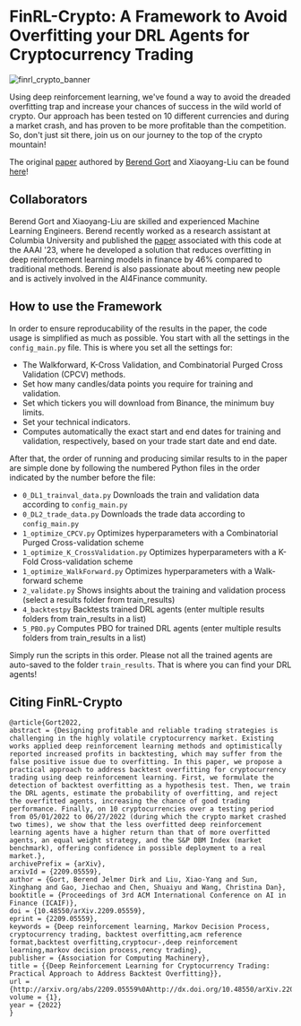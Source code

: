 # FinRL-Crypto: A Framework to Avoid Overfitting your DRL Agents for Cryptocurrency Trading 

![finrl_crypto_banner](https://user-images.githubusercontent.com/69801109/214262094-3a23e836-f820-4500-ad03-8a646554904f.png)

Using deep reinforcement learning, we've found a way to avoid the dreaded overfitting trap and increase your chances of success in the wild world of crypto. Our approach has been tested on 10 different currencies and during a market crash, and has proven to be more profitable than the competition. So, don't just sit there, join us on our journey to the top of the crypto mountain! 

The original [paper]([/guides/content/editing-an-existing-page](https://arxiv.org/abs/2209.05559)) authored by [Berend Gort](https://www.linkedin.com/in/bjdg/) and Xiaoyang-Liu can be found [here]([/guides/content/editing-an-existing-page](https://arxiv.org/abs/2209.05559))!

## Collaborators

Berend Gort and Xiaoyang-Liu are skilled and experienced Machine Learning Engineers. Berend recently worked as a research assistant at Columbia University and published the [paper]([/guides/content/editing-an-existing-page](https://arxiv.org/abs/2209.05559)) associated with this code at the AAAI '23, where he developed a solution that reduces overfitting in deep reinforcement learning models in finance by 46% compared to traditional methods. Berend is also passionate about meeting new people and is actively involved in the AI4Finance community.


## How to use the Framework

In order to ensure reproducability of the results in the paper, the code usage is simplified as much as possible. You start with all the settings in the ```config_main.py``` file. This is where you set all the settings for:

- The Walkforward, K-Cross Validation, and Combinatorial Purged Cross Validation (CPCV) methods.
- Set how many candles/data points you require for training and validation.
- Set which tickers you will download from Binance, the minimum buy limits.
- Set your technical indicators.
- Computes automatically the exact start and end dates for training and validation, respectively, based on your trade start date and end date.

After that, the order of running and producing similar results to in the paper are simple done by following the numbered Python files in the order indicated by the number before the file:

- ```0_DL1_trainval_data.py```  Downloads the train and validation data according to ```config_main.py```
- ```0_DL2_trade_data.py``` Downloads the trade data according to ```config_main.py```
- ```1_optimize_CPCV.py``` Optimizes hyperparameters with a Combinatorial Purged Cross-validation scheme
- ```1_optimize_K_CrossValidation.py``` Optimizes hyperparameters with a K-Fold Cross-validation scheme
- ```1_optimize_WalkForward.py``` Optimizes hyperparameters with a Walk-forward scheme
- ```2_validate.py``` Shows insights about the training and validation process (select a results folder from train_results)
- ```4_backtestpy``` Backtests trained DRL agents (enter multiple results folders from train_results in a list)
- ```5_PBO.py``` Computes PBO for trained DRL agents (enter multiple results folders from train_results in a list)

Simply run the scripts in this order. Please not all the trained agents are auto-saved to the folder ```train_results```. That is where you can find your DRL agents!

## Citing FinRL-Crypto
```
@article{Gort2022,
abstract = {Designing profitable and reliable trading strategies is challenging in the highly volatile cryptocurrency market. Existing works applied deep reinforcement learning methods and optimistically reported increased profits in backtesting, which may suffer from the false positive issue due to overfitting. In this paper, we propose a practical approach to address backtest overfitting for cryptocurrency trading using deep reinforcement learning. First, we formulate the detection of backtest overfitting as a hypothesis test. Then, we train the DRL agents, estimate the probability of overfitting, and reject the overfitted agents, increasing the chance of good trading performance. Finally, on 10 cryptocurrencies over a testing period from 05/01/2022 to 06/27/2022 (during which the crypto market crashed two times), we show that the less overfitted deep reinforcement learning agents have a higher return than that of more overfitted agents, an equal weight strategy, and the S&P DBM Index (market benchmark), offering confidence in possible deployment to a real market.},
archivePrefix = {arXiv},
arxivId = {2209.05559},
author = {Gort, Berend Jelmer Dirk and Liu, Xiao-Yang and Sun, Xinghang and Gao, Jiechao and Chen, Shuaiyu and Wang, Christina Dan},
booktitle = {Proceedings of 3rd ACM International Conference on AI in Finance (ICAIF)},
doi = {10.48550/arXiv.2209.05559},
eprint = {2209.05559},
keywords = {Deep reinforcement learning, Markov Decision Process, cryptocurrency trading, backtest overfitting,acm reference format,backtest overfitting,cryptocur-,deep reinforcement learning,markov decision process,rency trading},
publisher = {Association for Computing Machinery},
title = {{Deep Reinforcement Learning for Cryptocurrency Trading: Practical Approach to Address Backtest Overfitting}},
url = {http://arxiv.org/abs/2209.05559%0Ahttp://dx.doi.org/10.48550/arXiv.2209.05559},
volume = {1},
year = {2022}
}
```
